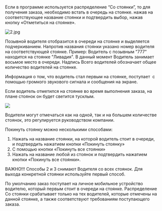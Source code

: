 Если в программе используется распределение “Со стоянки”, то для получения заказа, необходимо встать в очередь на стоянке. нажав на соответствующее название стоянки и подтвердить выбор, нажав кнопку «Отметиться на стоянке».

![2.jpg](https://txcloud.atlassian.net/wiki/download/thumbnails/27623574/KDQKpKV4wNoZn8jrFJ38mfxghSUufl3nPLJ3islR4yRdUXXQt_agQoCp4h45VoPBjhxMGCEcMrY7sGGd6bsMelB07ogRWbbY2560bXndfVxCOhwYGybEO9Tu0XH1qEN2frLhElj1?version=1&modificationDate=1600348697485&cacheVersion=1&api=v2&width=340&height=502)

Позывной водителя отобразится в очереди на стоянке и выделяется подчеркиванием. Напротив названия стоянки указано номер водителя на соответствующей стоянке. Пример: Водитель с позывным "777" находится на стоянке "Ливадия". В данный момент Водитель занимает восьмое место в очереди. Надпись Всего водителей обозначает общее количество водителей на стоянке. 

Информация о том, что водитель стал первым на стоянке, поступает  с помощью громкого звукового сигнала и сообщения на экране.

Если водитель отметился на стоянке во время выполнения заказа, на плане стоянок он будет светится тусклым. 

![](https://txcloud.atlassian.net/wiki/download/thumbnails/27623574/Kmg5iEJIca4NP-Af6ZVN__-3CdKPqHzyMfwxtPINIjM3i6rYZZbIKDZOKCew4H3vOYhICSUhMELR4BqxUkBNrZ6EvrjmdHC0vZoZCNp1RPXhxeMOdbCFKP9BE0VKqbwGtQczepX1?version=3&modificationDate=1600348774610&cacheVersion=1&api=v2&width=340&height=197)

Водители могут отмечаться как на одной, так и на большем количестве стоянок, это регулируется руководством компании. 

Покинуть стоянку можно несколькими способами:

1. Нажать на название стоянки, на которой водитель стоит в очереди, и подтвердить нажатием кнопки «Покинуть стоянку»
2. С помощью кнопки «Покинуть все стоянки»
3. Нажать на название любой из стоянок и подтвердить нажатием кнопки «Покинуть все стоянки».

ВАЖНО!!! Способы 2 и 3 снимают Водителя со всех стоянок. Для выхода конкретной стоянки используйте первый способ. 

По умолчанию заказ поступает на личное мобильное устройство водителю, который первым стоит в очереди на стоянке. Распределение Со стоянки срабатывает только на тех водителей, которые отмечены на данной стоянке, а также соответствуют требованиям поступающего заказа.